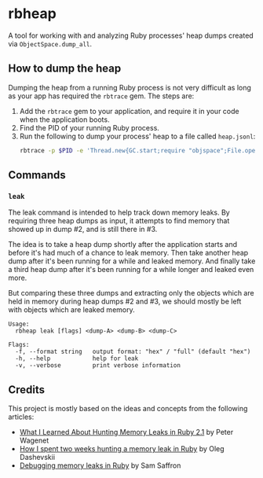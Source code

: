 # rbheap

A tool for working with and analyzing Ruby processes' heap dumps created via
`ObjectSpace.dump_all`.

## How to dump the heap

Dumping the heap from a running Ruby process is not very difficult as long as
your app has required the `rbtrace` gem. The steps are:

1. Add the `rbtrace` gem to your application, and require it in your code when
   the application boots.
2. Find the PID of your running Ruby process.
3. Run the following to dump your process' heap to a file called `heap.jsonl`:
    ```bash
    rbtrace -p $PID -e 'Thread.new{GC.start;require "objspace";File.open("heap.jsonl","w"){|f|ObjectSpace.dump_all(output: f)}}'
    ```

## Commands

### `leak`

The leak command is intended to help track down memory leaks. By requiring three
heap dumps as input, it attempts to find memory that showed up in dump #2, and
is still there in #3.

The idea is to take a heap dump shortly after the application starts and before
it's had much of a chance to leak memory. Then take another heap dump after it's
been running for a while and leaked memory. And finally take a third heap dump
after it's been running for a while longer and leaked even more.

But comparing these three dumps and extracting only the objects which are held
in memory during heap dumps #2 and #3, we should mostly be left with objects
which are leaked memory.

```
Usage:
  rbheap leak [flags] <dump-A> <dump-B> <dump-C>

Flags:
  -f, --format string   output format: "hex" / "full" (default "hex")
  -h, --help            help for leak
  -v, --verbose         print verbose information
```

## Credits

This project is mostly based on the ideas and concepts from the following
articles:

- [What I Learned About Hunting Memory Leaks in Ruby
2.1](http://blog.skylight.io/hunting-for-leaks-in-ruby/) by Peter Wagenet
- [How I spent two weeks hunting a memory leak in
  Ruby](http://www.be9.io/2015/09/21/memory-leak/) by Oleg Dashevskii
- [Debugging memory leaks in
  Ruby](https://samsaffron.com/archive/2015/03/31/debugging-memory-leaks-in-ruby)
  by Sam Saffron
